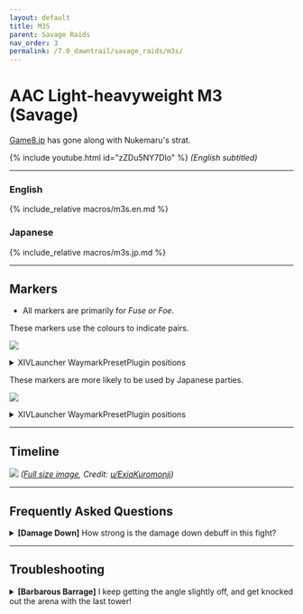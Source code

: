 ```yaml
---
layout: default
title: M3S
parent: Savage Raids
nav_order: 3
permalink: /7.0_dawntrail/savage_raids/m3s/
---
```


# AAC Light-heavyweight M3 (Savage)

[Game8.jp](https://game8.jp/ff14/630870) has gone along with Nukemaru's strat.

{% include youtube.html id="zZDu5NY7DIo" %}
*(English subtitled)*

---

### English

{% include_relative macros/m3s.en.md %}

### Japanese

{% include_relative macros/m3s.jp.md %}

---

## Markers

- All markers are primarily for *Fuse or Foe*.

These markers use the colours to indicate pairs.

![]({{site.baseurl}}/images/7.0_dawntrail/m3s/markers_en.jpg)
<details markdown=block>
<summary>XIVLauncher WaymarkPresetPlugin positions</summary>

```json
{
  "Name":"M3S (EN)",
  "MapID":990,
  "A":{"X":100.0,"Y":0.0,"Z":93.0,"ID":0,"Active":true},
  "B":{"X":107.0,"Y":0.0,"Z":100.0,"ID":1,"Active":true},
  "C":{"X":100.0,"Y":0.0,"Z":107.0,"ID":2,"Active":true},
  "D":{"X":93.0,"Y":0.0,"Z":100.0,"ID":3,"Active":true},
  "One":{"X":91.5,"Y":0.0,"Z":91.5,"ID":7,"Active":true},
  "Two":{"X":108.5,"Y":0.0,"Z":91.5,"ID":4,"Active":true},
  "Three":{"X":108.5,"Y":0.0,"Z":108.5,"ID":5,"Active":true},
  "Four":{"X":91.5,"Y":0.0,"Z":108.5,"ID":6,"Active":true}
}
```

</details>

These markers are more likely to be used by Japanese parties.

![]({{site.baseurl}}/images/7.0_dawntrail/m3s/markers_jp.jpg)
<details markdown=block>
<summary>XIVLauncher WaymarkPresetPlugin positions</summary>

```json
{
  "Name":"M3S (JP)",
  "MapID":990,
  "A":{"X":100.0,"Y":0.0,"Z":93.0,"ID":0,"Active":true},
  "B":{"X":107.0,"Y":0.0,"Z":100.0,"ID":1,"Active":true},
  "C":{"X":100.0,"Y":0.0,"Z":107.0,"ID":2,"Active":true},
  "D":{"X":93.0,"Y":0.0,"Z":100.0,"ID":3,"Active":true},
  "One":{"X":108.5,"Y":0.0,"Z":91.5,"ID":5,"Active":true},
  "Two":{"X":108.5,"Y":0.0,"Z":108.5,"ID":6,"Active":true},
  "Three":{"X":91.5,"Y":0.0,"Z":108.5,"ID":7,"Active":true},
  "Four":{"X":91.5,"Y":0.0,"Z":91.5,"ID":4,"Active":true}
}
```

</details>

---

## Timeline
![](https://lh3.googleusercontent.com/pw/AP1GczMsB72LqcDP2Rg8mtIU0teq0Xs-s-SeK8F8aMDiouBNsUg-tgnn-Pi4zwmqkCK0TqWFOHhzBc_L-3iTkkoCM60zMHX5c0FY3oy21TxNh72ozftySeeOlSVLwDVABNeWC_1sGH2CMif5g40_OEE7aqCh=w1452-h716-s-no-gm?authuser=0)
*([Full size image](https://lh3.googleusercontent.com/pw/AP1GczMsB72LqcDP2Rg8mtIU0teq0Xs-s-SeK8F8aMDiouBNsUg-tgnn-Pi4zwmqkCK0TqWFOHhzBc_L-3iTkkoCM60zMHX5c0FY3oy21TxNh72ozftySeeOlSVLwDVABNeWC_1sGH2CMif5g40_OEE7aqCh=w1452-h716-s-no-gm?authuser=0), Credit: [u/ExiaKuromonji](https://www.reddit.com/r/ffxiv/comments/1ehrtpc/m3s_timeline_spoiler_70/))*

---

## Frequently Asked Questions

<details markdown=block>
<summary><b>[Damage Down]</b> How strong is the damage down debuff in this 
fight?</summary>
<table>
  <tr>
    <td>
      <p>The Damage Down debuff in this encounter lowers a player's damage by 
      <b>38%</b> for 30 seconds.</p>
    </td>
  </tr>
</table>
</details>

---

## Troubleshooting

<details markdown=block>
<summary>
  <b>[Barbarous Barrage]</b> I keep getting the angle slightly off, and get
  knocked out the arena with the last tower!
</summary>
<table>
  <tr>
    <td>
      <p>It's tempting to stand near the center of the tower to maximise your
      distance to the edge, but doing so makes your knockback angle much more
      sensitive to your positioning (increasing the chance you get knocked
      enough sideways out of the arena).</p>
      <p>Stand towards the outer end of the tower instead. This makes your
      knockback direction less sensitive to your positioning, and the knockback
      distance isn't enough to throw you out of the arena.</p>
    </td>
  </tr>
</table>

<script data-goatcounter="https://tuufless.goatcounter.com/count"
        async src="//gc.zgo.at/count.js"></script>
